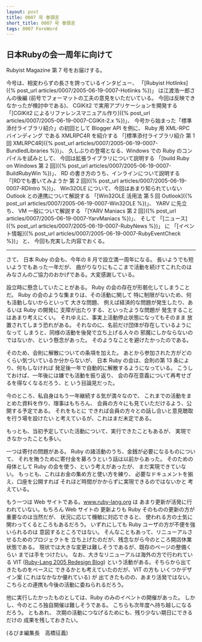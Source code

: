 ```yaml
---
layout: post
title: 0007 号 巻頭言
short_title: 0007 号 巻頭言
tags: 0007 ForeWord
---
```



## 日本Rubyの会一周年に向けて

Rubyist Magazine 第 7 号をお届けする。

今号は、相変わらずの長さを誇っているインタビュー、
「[Rubyist Hotlinks]({% post_url articles/0007/2005-06-19-0007-Hotlinks %})」 は江渡浩一郎さんの後編
(前号でフォーマットの工夫の意見をいただいている。
今回は反映できなかったが検討中である)、
CGIKit2 で実用アプリケーションを開発する
「[CGIKit2 によるリファレンスマニュアル作り]({% post_url articles/0007/2005-06-19-0007-CGIKit-2.x %})」、
今号から始まった「標準添付ライブラリ紹介」の初回として
Blogger API を例に、 Ruby 用 XML-RPC バインディング
である XMLRPC4R を紹介する
「[標準添付ライブラリ紹介 第 1 回 XMLRPC4R]({% post_url articles/0007/2005-06-19-0007-BundledLibraries %})」、
久しぶりの登場となる、Windows での Ruby のコンパイルを試みとして、
今回は拡張ライブラリについて説明する
「[build Ruby on Windows 第 2 回]({% post_url articles/0007/2005-06-19-0007-BuildRubyWin %})」、
RD の書き方のうち、インラインについて説明する
「[RDでも書いてみようか 第 2 回]({% post_url articles/0007/2005-06-19-0007-RDIntro %})」、
Win32OLE について、今回はあまり知られていない
Outlook との連携について解説する
「[Win32OLE 活用法 第 5 回 Outlook]({% post_url articles/0007/2005-06-19-0007-Win32OLE %})」、
YARV に先立ち、 VM 一般について解説する
「[YARV Maniacs 第 2 回]({% post_url articles/0007/2005-06-19-0007-YarvManiacs %})」、
そして
「[ニュース]({% post_url articles/0007/2005-06-19-0007-RubyNews %})」
に
「[イベント情報]({% post_url articles/0007/2005-06-19-0007-RubyEventCheck %})」
と、
今回も充実した内容でおくる。

----

さて、
日本 Ruby の会も、今年の 8 月で設立満一周年になる。
長いようでも短いようでもあった一年だが、
曲がりなりにもここまで活動を続けてこれたのは
みなさんのご協力のおかげである。大変感謝している。

設立時に懸念していたことがある。
Ruby の会の存在が形骸化してしまうことだ。
Ruby の会のような集まりは、その活動に関して
特に制限がないため、何も活動しないからといって
大きな問題、
例えば経済的な問題が発生したり、あるいは Ruby の開発に
支障が出たりする、といったような問題が
発生することはあまり考えにくい。
それゆえに、事実上活動停止状態になってもそのまま
放置されてしまう恐れがある。
それなのに、名前だけ団体が存在しているようになって
しまうと、同様の活動を後発で立ち上げる人々の
邪魔にしかならないのではないか、という懸念があった。
そのようなことを避けたかったのである。

そのため、会則に解散についての条項を加えた。
あとから参加された方がどのくらい気づいているか分からないが、
日本 Ruby の会は、会則の第 13 条により、何もしなければ
発足後一年で自動的に解散するようになっている。
こうしておけば、一年後には嫌でも活動を振り返り、
会の存在意義について再考せざるを得なくなるだろう、と
いう目論見だった。

今のところ、私自身はもう一年継続する気が満々なので、
これまでの活動をまとめた資料を作り、理事はもちろん、
会員の方々にも見ていただけるよう、公開する予定である。
それをもとに
できれば会員の方々との話し合いと意見聴取を行う場を設けたい
と考えているが、これはまだ未定である。

もっとも、当初予定していた活動について、実行できたこともあるが、
実現できなかったことも多い。

一つは寄付の問題がある。
Ruby の諸活動のうち、金銭が必要になるものについて、
それを賄うために寄付金を募ろうという話は以前からあった。
そのための母体として Ruby の会を使う、という考えがあったが、
まだ実現できていない。
もっとも、これはお金の集め方と使い方を練り、
必要なドキュメントを揃え、口座を公開すれば
それほど時間がかからずに実現できるのではないかと
考えている。

もう一つは Web サイトである。www.ruby-lang.org は
あまり更新が活発に行われていない。もちろん Web サイトの
更新よりも Ruby そのものの更新の方が重要なのは当然だが、
状況に応じて機敏に対応できると、
使われる方の士気に関わってくるところもあるだろう。
いずれにしても Ruby ユーザの方が不便を強いられるのは
意図するところではない。
そんなこともあって、リニューアルさせるためのプロジェクトを
立ち上げたのだが、残念ながら今のところ開店休業状態である。
現状では大きな変更は難しそうであるが、既存のページの整備くらい
までは手をつけたい。
なお、大きなリニューアルは海外の方で行われている
VIT ([Ruby-Lang 2005 Redesign Blog](http://redhanded.hobix.com/redesign2005/)) という活動がある。そちらから出てきたものをベースに
できるかとも考えていたのだが、VIT の方も
いくつかデザイン案 (これはなかなか優れている) が
出てきたものの、あまり活発ではない。
こちらとの連携も今後の活動に委ねられるだろう。

他に実行したかったものとしては、Ruby のみのイベントの開催があった。
しかし、今のところ独自開催は難しそうである。
こちらも次年度へ持ち越しになるだろう。
ともあれ、
次期の活動につなげるためにも、残り少ない期日にできるだけの
成果を残しておきたい。

(るびま編集長　高橋征義)


